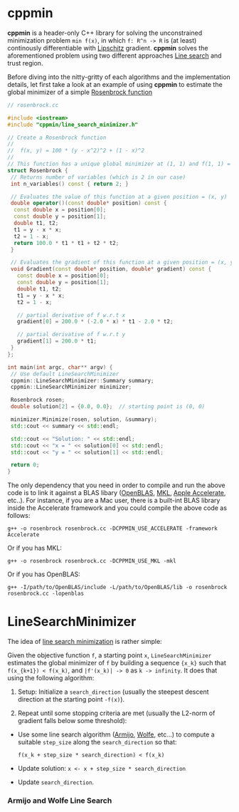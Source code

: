 cppmin
======

__cppmin__ is a header-only C++ library for solving the unconstrained
minimization problem `min f(x)`, in which `f: R^n -> R` is (at least)
continously differentiable with [Lipschitz](https://en.wikipedia.org/wiki/Lipschitz_continuity) gradient. __cppmin__ solves the aforementioned problem using
two different approaches [Line search](https://en.wikipedia.org/wiki/Line_search) and trust region.

Before diving into the nitty-gritty of each algorithms and the implementation
details, let first take a look at an example of using __cppmin__ to estimate
the global minimizer of a simple [Rosenbrock function](https://en.wikipedia.org/wiki/Rosenbrock_function)

```cpp
// rosenbrock.cc

#include <iostream>
#include "cppmin/line_search_minimizer.h"

// Create a Rosenbrock function
//
//  f(x, y) = 100 * (y - x^2)^2 + (1 - x)^2
//
// This function has a unique global minimizer at (1, 1) and f(1, 1) = 0
struct Rosenbrock {
 // Returns number of variables (which is 2 in our case)
 int n_variables() const { return 2; }

 // Evaluates the value of this function at a given position = (x, y)
 double operator()(const double* position) const {
  const double x = position[0];
  const double y = position[1];
  double t1, t2;
  t1 = y - x * x;
  t2 = 1 - x;
  return 100.0 * t1 * t1 + t2 * t2;
 }

 // Evaluates the gradient of this function at a given position = (x, y)
 void Gradient(const double* position, double* gradient) const {
   const double x = position[0];
   const double y = position[1];
   double t1, t2;
   t1 = y - x * x;
   t2 = 1 - x;

   // partial derivative of f w.r.t x
   gradient[0] = 200.0 * (-2.0 * x) * t1 - 2.0 * t2;

   // partial derivative of f w.r.t y
   gradient[1] = 200.0 * t1;
 }
};

int main(int argc, char** argv) {
 // Use default LineSearchMinimizer
 cppmin::LineSearchMinimizer::Summary summary;
 cppmin::LineSearchMinimizer minimizer;

 Rosenbrock rosen;
 double solution[2] = {0.0, 0.0};  // starting point is (0, 0)

 minimizer.Minimize(rosen, solution, &summary);
 std::cout << summary << std::endl;

 std::cout << "Solution: " << std::endl;
 std::cout << "x = " << solution[0] << std::endl;
 std::cout << "y = " << solution[1] << std::endl;

 return 0;
}

```
The only dependency that you need in order to compile and run the above code
is to link it against a BLAS libary ([OpenBLAS](https://www.openblas.net/), [MKL](https://software.intel.com/en-us/mkl), [Apple Accelerate](https://developer.apple.com/documentation/accelerate/blas?language=objc), etc..). For instance, if you are a Mac user, there is a built-int BLAS library inside the Accelerate framework and you could compile the above code as follows:

```shell
g++ -o rosenbrock rosenbrock.cc -DCPPMIN_USE_ACCELERATE -framework Accelerate
```

Or if you has MKL:

```shell
g++ -o rosenbrock rosenbrock.cc -DCPPMIN_USE_MKL -mkl
```

Or if you has OpenBLAS:

```shell
g++ -I/path/to/OpenBLAS/include -L/path/to/OpenBLAS/lib -o rosenbrock rosenbrock.cc -lopenblas
```

LineSearchMinimizer
===================

The idea of [line search minimization](https://en.wikipedia.org/wiki/Line_search) is rather simple:

Given the objective function `f`, a starting point `x`, `LineSearchMinimizer`
estimates the global minimizer of `f` by building a sequence `{x_k}` such that `f(x_{k+1}) < f(x_k)`, and `|f'(x_k)| -> 0` as `k -> infinity`. It does that using the following algorithm:

1. Setup: Initialize a `search_direction` (usually the steepest descent direction at the starting point `-f(x)`).

2. Repeat until some stopping criteria are met (usually the L2-norm of
gradient falls below some threshold):
  * Use some line search algorithm ([Armijo](https://en.wikipedia.org/wiki/Backtracking_line_search), [Wolfe](https://en.wikipedia.org/wiki/Wolfe_conditions), etc...) to compute a suitable `step_size` along the `search_direction`
  so that:
  
    `f(x_k + step_size * search_direction) < f(x_k)`
  
  * Update solution: `x <- x + step_size * search_direction`

  * Update `search_direction`.

### Armijo and Wolfe Line Search